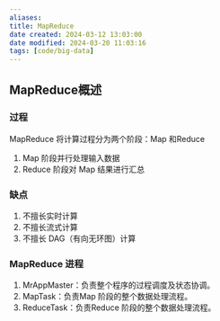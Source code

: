```yaml
---
aliases: 
title: MapReduce
date created: 2024-03-12 13:03:00
date modified: 2024-03-20 11:03:16
tags: [code/big-data]
---
```

## MapReduce概述
### 过程
MapReduce 将计算过程分为两个阶段：Map 和Reduce
1. Map 阶段并行处理输入数据
2. Reduce 阶段对 Map 结果进行汇总
### 缺点
1. 不擅长实时计算
2. 不擅长流式计算
3. 不擅长 DAG（有向无环图）计算

### MapReduce 进程
1. MrAppMaster：负责整个程序的过程调度及状态协调。
2. MapTask：负责Map 阶段的整个数据处理流程。
3. ReduceTask：负责Reduce 阶段的整个数据处理流程。